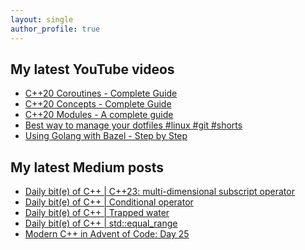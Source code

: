 ```yaml
---
layout: single
author_profile: true
---
```


## My latest YouTube videos

<!--START_SECTION:youtube-->
* [C++20 Coroutines - Complete Guide](https://www.youtube.com/watch?v=w-dmOHhBX9o)
* [C++20 Concepts  - Complete Guide](https://www.youtube.com/watch?v=1So7onMFxJM)
* [C++20 Modules - A complete guide](https://www.youtube.com/watch?v=WRCwciJ5MTE)
* [Best way to manage your dotfiles #linux #git #shorts](https://www.youtube.com/watch?v=LHrB4TcU1JM)
* [Using Golang with Bazel - Step by Step](https://www.youtube.com/watch?v=mXLrk0ipwz4)
<!--END_SECTION:youtube-->

## My latest Medium posts

<!--START_SECTION:medium-->
* [Daily bit(e) of C++ | C++23: multi-dimensional subscript operator](https://medium.com/@simontoth/daily-bit-e-of-c-c-23-multi-dimensional-subscript-operator-3883054b1157?source=rss-1e1de1006a93------2)
* [Daily bit(e) of C++ | Conditional operator](https://medium.com/@simontoth/daily-bit-e-of-c-conditional-operator-6a93e88cbec9?source=rss-1e1de1006a93------2)
* [Daily bit(e) of C++ | Trapped water](https://medium.com/@simontoth/daily-bit-e-of-c-trapped-water-fb9d37b5f4ac?source=rss-1e1de1006a93------2)
* [Daily bit(e) of C++ | std::equal_range](https://medium.com/@simontoth/daily-bit-e-of-c-1-20dc3cfac63?source=rss-1e1de1006a93------2)
* [Modern C++ in Advent of Code: Day 25](https://medium.com/@simontoth/modern-c-in-advent-of-code-day-25-cc0f3c4d7b73?source=rss-1e1de1006a93------2)
<!--END_SECTION:medium-->